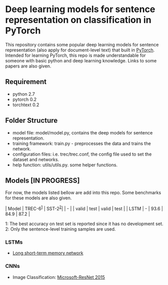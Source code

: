 # Deep learning models for sentence representation on classification in PyTorch

This repository contains some popular deep learning models for sentence representation (also apply for document-level text) that built in [PyTorch](http://pytorch.org/). Intended for learning PyTorch, this repo is made understandable for someone with basic python and deep learning knowledge. Links to some papers are also given.

## Requirement
* python 2.7
* pytorch 0.2
* torchtext 0.2

## Folder Structure
* model file: model/model.py, contains the deep models for sentence representation.
* training framework: train.py - preprocesses the data and trains the network.
* configuration files: i.e. trec/trec.conf, the config file used to set the dataset and networks.
* help function: utils/utils.py. some helper functions.

## Models [IN PROGRESS]

For now, the models listed bellow are add into this repo. Some benchmarks for these models are also given.


| Model | <td colspan=2>TREC-6<sup>[1](#foottime)</sup> | <td colspan=2>SST-2<sup>[2](#foottime)</sup>|
| -
|      | valid | test | valid | test |
| LSTM | - | 93.6 | 84.9 | 87.2 |

<a name="foottime">1</a>: The best accuracy on test set is reported since it has no development set.
<a name="foottime">2</a>: Only the sentence-level training samples are used.

### LSTMs
* [Long short-term memory network](http://web.eecs.utk.edu/~itamar/courses/ECE-692/Bobby_paper1.pdf)

### CNNs
* Image Classification: [Microsoft-ResNet 2015](https://arxiv.org/pdf/1512.03385.pdf)
